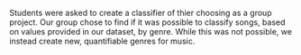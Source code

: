 Students were asked to create a classifier of thier choosing as a group project. Our group chose to find if it was possible to classify songs, based on values provided in our dataset, by genre. While this was not possible, we instead create new, quantifiable genres for music.
